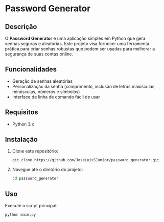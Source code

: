 # Password Generator

## Descrição

O **Password Generator** é uma aplicação simples em Python que gera senhas seguras e aleatórias. Este projeto visa fornecer uma ferramenta prática para criar senhas robustas que podem ser usadas para melhorar a segurança de suas contas online.

## Funcionalidades

- Geração de senhas aleatórias
- Personalização da senha (comprimento, inclusão de letras maiúsculas, minúsculas, números e símbolos)
- Interface de linha de comando fácil de usar

## Requisitos

- Python 3.x

## Instalação

1. Clone este repositório:
    ```sh
    git clone https://github.com/JoseLuisSJunior/password_generator.git
    ```
2. Navegue até o diretório do projeto:
    ```sh
    cd password_generator
    ```

## Uso

Execute o script principal:
```sh
python main.py
